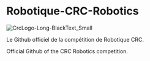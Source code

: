 # Robotique-CRC-Robotics
![CrcLogo-Long-BlackText_Small](https://user-images.githubusercontent.com/38528657/136594210-02cb3f23-bebd-49ba-811b-664897e529aa.png)

Le Github officiel de la compétition de Robotique CRC.

Official Github of the CRC Robotics competition.


